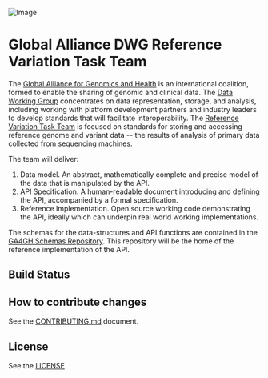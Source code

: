 ![Image](http://genomicsandhealth.org/files/logo_ga.png)

Global Alliance DWG Reference Variation Task Team
=================================================

The [Global Alliance for Genomics and Health](http://genomicsandhealth.org/) is an international coalition, formed to enable the sharing of genomic and clinical data.
The [Data Working Group](http://genomicsandhealth.org/files/public/Priorities%20-%20without%20membership%20DWG_0.pdf) concentrates on data representation, storage, and analysis, including working with platform development partners and industry leaders to develop standards that will facilitate interoperability.
The [Reference Variation Task Team](https://groups.google.com/forum/#!forum/dwgreadtaskteam) is focused on standards for storing and accessing reference genome and variant data -- the results of analysis of primary data collected from sequencing machines.

The team will deliver:
  1. Data model. An abstract, mathematically complete and precise model of the data that is manipulated by the API.
  2. API Specification. A human-readable document introducing and defining the API, accompanied by a formal specification.
  3. Reference Implementation. Open source working code demonstrating the API, ideally which can underpin real world working implementations.
  

The schemas for the data-structures and API functions are contained in the [GA4GH Schemas Repository](https://github.com/ga4gh/schemas). This repository will be the home of the reference implementation of the API.

## Build Status

## How to contribute changes

See the [CONTRIBUTING.md](CONTRIBUTING.md) document.

## License

See the [LICENSE](LICENSE)
